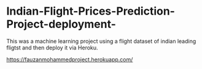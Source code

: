# Indian-Flight-Prices-Prediction-Project-deployment-

This was a machine learning project using a flight dataset of indian leading fligtst and then deploy it via Heroku.


https://fauzanmohammedproject.herokuapp.com/
